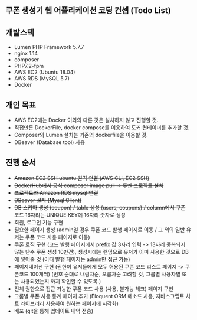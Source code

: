 쿠폰 생성기 웹 어플리케이션 코딩 컨셉 (Todo List)
------------------------------------------

## 개발스텍
- Lumen PHP Framework 5.7.7
- nginx 1.14
- composer
- PHP7.2-fpm
- AWS EC2 (Ubuntu 18.04)
- AWS RDS (MySQL 5.7)
- Docker

## 개인 목표
- AWS EC2에는 Docker 이외의 다른 것은 설치하지 않고 진행할 것.
- 직접만든 DockerFile, docker compose를 이용하여 도커 컨테이너를 추가할 것.
- Composer와 Lumen 설치는 기존의 dockerfile을 이용할 것.
- DBeaver (Database tool) 사용

## 진행 순서

- ~~Amazon EC2 SSH ubuntu 원격 연결 (AWS CLI, EC2 SSH)~~
- ~~DockerHub에서 공식 composer image pull -> 루멘 프로젝트 설치~~
- ~~프로젝트와 Amazon RDS mysql 연결~~
- ~~DBeaver 설치 (Mysql Client)~~
- ~~DB 스키마 생성 (coupon) / table 생성 (users, coupons) / column에서 쿠폰 코드 16자리는 UNIQUE KEY에 16자리 숫자로 생성~~
- 회원, 로그인 기능 구현
- 필요한 페이지 생성 (admin일 경우 쿠폰 코드 발행 페이지로 이동 / 그 외의 일반 유저는 쿠폰 코드 사용 페이지로 이동)
- 쿠폰 로직 구현 (코드 발행 페이지에서 prefix 값 3자리 입력 -> 13자리 중복되지 않는 난수 쿠폰 생성 10만건),
  생성시에는 랜덤으로 유저가 이미 사용한 것으로 DB에 넣어줄 것 (이때 발행 페이지는 admin만 접근 가능)
- 페이지네이션 구현 (권한이 유저들에게 모두 허용된 쿠폰 코드 리스트 페이지 -> 쿠폰코드 100개씩)
   (번호 순대로 내림차순, 오름차순 고려할 것, 그룹별 사용자별 또는 사용되었는지 까지 확인할 수 있도록.)
- 전체 권한으로 접근 가능한 쿠폰 코드 사용 (사용, 불가능 체크) 페이지 구현
- 그룹별 쿠폰 사용 통계 페이지 추가 (Eloquent ORM 메소드 사용, 자바스크립트 차트 라이브러리 사용하여 원하는 페이지에 시각화)
- 배포 (git을 통해 업데이트 내역 전송)

